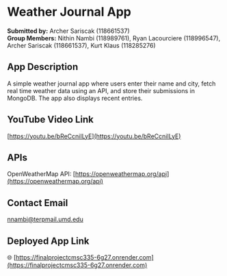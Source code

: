 # Weather Journal App

**Submitted by:** Archer Sariscak (118661537)  
**Group Members:** Nithin Nambi (118989761), Ryan Lacourciere (118996547), Archer Sariscak (118661537), Kurt Klaus (118285276)


## App Description
A simple weather journal app where users enter their name and city, fetch real time weather data using an API, and store their submissions in MongoDB. The app also displays recent entries.


## YouTube Video Link  
[https://youtu.be/bReCcniILyE](https://youtu.be/bReCcniILyE)


## APIs  
OpenWeatherMap API: [https://openweathermap.org/api](https://openweathermap.org/api)

## Contact Email  
nnambi@terpmail.umd.edu


## Deployed App Link  
🌐 [https://finalprojectcmsc335-6g27.onrender.com](https://finalprojectcmsc335-6g27.onrender.com)

